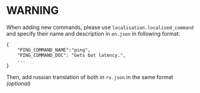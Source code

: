 # WARNING
When adding new commands, please use `localisation.localised_command` and specify their name and description in `en.json` in following format:
```
{
    "PING_COMMAND_NAME":"ping",
    "PING_COMMAND_DOC": "Gets bot latency.",
    ...
}
```
Then, add russian translation of both in `ru.json` in the same format _(optional)_